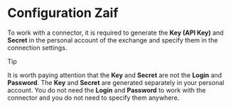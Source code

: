 # Configuration Zaif

To work with a connector, it is required to generate the **Key (API Key)** and **Secret** in the personal account of the exchange and specify them in the connection settings.

> [!TIP]
> It is worth paying attention that the **Key** and **Secret** are not the **Login** and **Password**. The **Key** and **Secret** are generated separately in your personal account. You do not need the **Login** and **Password** to work with the connector and you do not need to specify them anywhere.
